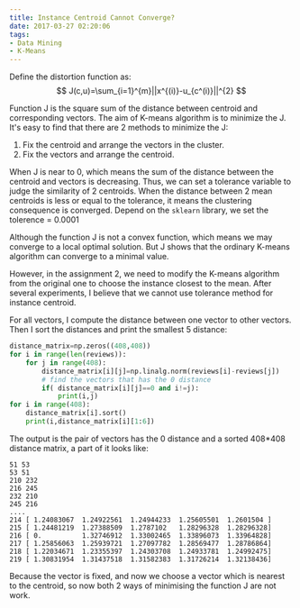 ```yaml
---
title: Instance Centroid Cannot Converge?
date: 2017-03-27 02:20:06
tags:
- Data Mining
- K-Means
---
```

Define the distortion function as:  
$$ J(c,u)=\sum_{i=1}^{m}||x^{(i)}-u_{c^(i)}||^{2} $$

Function J is the square sum of the distance between centroid and corresponding vectors. The aim of K-means algorithm is to minimize the J. It's easy to find that there are 2 methods to minimize the J:
1. Fix the centroid and arrange the vectors in the cluster.
2. Fix the vectors and arrange the centroid.

When J is near to 0, which means the sum of the distance between the centroid and vectors is decreasing. Thus, we can set a tolerance variable to judge the similarity of 2 centroids. When the distance between 2 mean centroids is less or equal to the tolerance, it means the clustering consequence is converged. Depend on the `sklearn` library, we set the tolerence = 0.0001

Although the function J is not a convex function, which means we may converge to a local optimal solution. But J shows that the ordinary K-means algorithm can converge to a minimal value.

<!--more-->

However, in the assignment 2, we need to modify the K-means algorithm from the original one to choose the instance closest to the mean. After several experiments, I believe that we cannot use tolerance method for instance centroid. 

For all vectors, I compute the distance between one vector to other vectors. Then I sort the distances and print the smallest 5 distance:
```python
distance_matrix=np.zeros((408,408))
for i in range(len(reviews)):
    for j in range(408):
        distance_matrix[i][j]=np.linalg.norm(reviews[i]-reviews[j])
        # find the vectors that has the 0 distance
        if( distance_matrix[i][j]==0 and i!=j):
            print(i,j)
for i in range(408):
    distance_matrix[i].sort()
    print(i,distance_matrix[i][1:6])
```
The output is the pair of vectors has the 0 distance and a sorted 408*408 distance matrix, a part of it looks like:  

```
51 53
53 51
210 232
216 245
232 210
245 216
....
214 [ 1.24083067  1.24922561  1.24944233  1.25605501  1.2601504 ]
215 [ 1.24481219  1.27388509  1.2787102   1.28296328  1.28296328]
216 [ 0.          1.32746912  1.33002465  1.33896073  1.33964828]
217 [ 1.25856063  1.25939721  1.27097782  1.28569477  1.28786864]
218 [ 1.22034671  1.23355397  1.24303708  1.24933781  1.24992475]
219 [ 1.30831954  1.31437518  1.31582383  1.31726214  1.32138436]
```

Because the vector is fixed, and now we choose a vector which is nearest to the centroid, so now both 2 ways of minimising the function J are not work.










